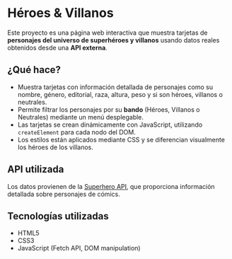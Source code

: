 # Héroes & Villanos

Este proyecto es una página web interactiva que muestra tarjetas de **personajes del universo de superhéroes y villanos** usando datos reales obtenidos desde una **API externa**.

## ¿Qué hace?

- Muestra tarjetas con información detallada de personajes como su nombre, género, editorial, raza, altura, peso y si son héroes, villanos o neutrales.
- Permite filtrar los personajes por su **bando** (Héroes, Villanos o Neutrales) mediante un menú desplegable.
- Las tarjetas se crean dinámicamente con JavaScript, utilizando `createElement` para cada nodo del DOM.
- Los estilos están aplicados mediante CSS y se diferencian visualmente los héroes de los villanos.

## API utilizada

Los datos provienen de la [Superhero API](https://akabab.github.io/superhero-api/), que proporciona información detallada sobre personajes de cómics.

## Tecnologías utilizadas

- HTML5
- CSS3
- JavaScript (Fetch API, DOM manipulation)
